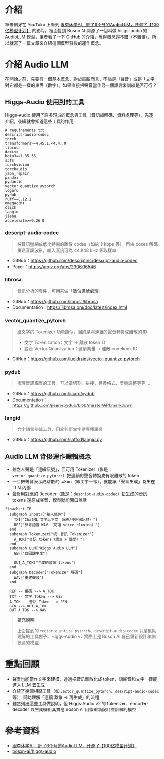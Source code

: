 # 介紹

筆者剛好在 YouTube 上看到 [跟李沐学AI - 肝了6个月的AudioLLM，开源了【100亿模型计划】](https://youtu.be/0Dv4s2P65YQ) 的影片，裡面提到 Boson AI 開源了一個叫做 higgs-audio 的 AudioLLM 模型，筆者看了一下 GitHub 的介紹，覺得概念還不錯（不難懂），所以就寫了一篇文章來介紹這個模型背後的運作概念。

# 介紹 Audio LLM

在開始之前，先要有一個基本概念，對於電腦而言，不論是「聲音」或是「文字」對它都是一樣的東西（數字）。如果直接把聲音當作另一個語言來訓練是否可行？

## Higgs-Audio 使用到的工具

Higgs-Audio 使用了許多現成的概念與工具（音訊編解碼、資料處理等），先逐一介紹，後續就會知道這些工具的作用

```text
# requirements.txt
descript-audio-codec
torch
transformers>=4.45.1,<4.47.0
librosa
dacite
boto3==1.35.36
s3fs
torchvision
torchaudio
json_repair
pandas
pydantic
vector_quantize_pytorch
loguru
pydub
ruff==0.12.2
omegaconf
click
langid
jieba
accelerate>=0.26.0
```

### descript-audio-codec

> 將音訊壓縮成低比特率的離散 codes（如約 8 kbps 等），再由 codes 解碼重建音訊波形，輸入音訊可為 44.1/48 kHz 等取樣率

- GitHub：https://github.com/descriptinc/descript-audio-codec
- Paper：https://arxiv.org/abs/2306.06546

### librosa

> 音訊分析的套件，可用來做「[數位訊號處理](https://librosa.org/doc/latest/core.html)」

- GitHub：https://github.com/librosa/librosa
- Documentation：https://librosa.org/doc/latest/index.html

### vector_quantize_pytorch

> 跟文字的 Tokenizer 功能類似，目的是將連續的聲音轉換成離散的 ID
> - 文字 Tokenization：文字 $\rightarrow$ 離散 token ID
> - 語音 Vector Quantization：連續向量 $\rightarrow$ 離散 codebook ID

- GitHub：https://github.com/lucidrains/vector-quantize-pytorch

### pydub

> 處理音訊檔案的工具，可以做切割、拼接、轉換格式、音量調整等等 ...

- GitHub：https://github.com/jiaaro/pydub
- Documentation：https://github.com/jiaaro/pydub/blob/master/API.markdown

### langid

> 文字語言辨識工具，用於判斷文字是哪種語言

- GitHub：https://github.com/saffsd/langid.py

## Audio LLM 背後運作邏輯概念

- 雖然人聲是「連續訊號」，但可用 Tokenizer（像是：`vector_quantize_pytorch`）把連續的聲音轉換成有限離散的 token
- 一旦把聲音表示成離散的 token（跟文字一樣），就能讓「聲音生成」發生在 LLM 內部  
- 最後用對應的 Decoder（像是：`descript-audio-codec`）把生成的音訊 tokens 還原成聲音，模型就能開口說話

```mermaid
flowchart TB
  subgraph Inputs["輸入條件"]
    TXT["ChatML 文字上下文（系統/使用者訊息）"]
    REF["參考語音 WAV （可選 voice cloning）"]
  end
  subgraph Tokenizer["統一音訊 Tokenizer"]
    A_TOK["音訊 tokens（語意 + 聲學）"]
  end
  subgraph LLM["Higgs Audio LLM"]
    GEN["自回歸生成"]
    
    OUT_A_TOK["生成的音訊 tokens"]
  end
  subgraph Decoder["Tokenizer 解碼"]
    WAV["重建聲音"]
  end

  REF -- 編碼 --> A_TOK
  TXT -- 文字 Token --> GEN
  A_TOK -- 音訊 Token --> GEN
  GEN --> OUT_A_TOK
  OUT_A_TOK --> WAV
```

> **補充說明**
>
> 上面提到的 `vector_quantize_pytorch`、`descript-audio-codec` 只是幫助理解的工具例子，Higgs-Audio v2 實際上是 Boson AI 自己重新設計和訓練過的模型

# 重點回顧

- 聲音也能當作文字來建模，透過把音訊離散化成 token，讓聲音和文字一樣能進入 LLM 去生成
- 介紹了幾個相關工具（如 `vector_quantize_pytorch`、`descript-audio-codec` 等），幫助理解「連續  離散 → 再生成」的流程
- 雖然列出這些工具做說明，但 Higgs-Audio v2 的 tokenizer、encoder-decoder 與生成模組其實是 Boson AI 自家重新設計並訓練的模型

# 參考資料

- [跟李沐学AI - 肝了6个月的AudioLLM，开源了【100亿模型计划】](https://youtu.be/0Dv4s2P65YQ)
- [boson-ai/higgs-audio](https://github.com/boson-ai/higgs-audio)
